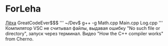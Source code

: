 # ForLeha
[Лёха](https://cyclowiki.org/wiki/%D0%9F%D0%B8%D0%B4%D0%BE%D1%80#:~:text=%D0%9F%D0%B8%CC%81%D0%B4%D0%BE%D1%80%2C%20%D1%82%D0%B0%D0%BA%D0%B6%D0%B5%20%D0%BF%D0%B8%D0%B4%D0%BE%D1%80%D0%B0%CC%81%D1%81%20%E2%80%94%20%D1%80%D1%83%D1%81%D1%81%D0%BA%D0%BE%D0%B5%20%D1%80%D1%83%D0%B3%D0%B0%D1%82%D0%B5%D0%BB%D1%8C%D1%81%D1%82%D0%B2%D0%BE,%D0%B8%D0%BB%D0%B8%20%D0%BF%D1%80%D0%B5%D0%BD%D0%B5%D0%B1%D1%80%D0%B5%D0%B6%D0%B8%D1%82%D0%B5%D0%BB%D1%8C%D0%BD%D0%BE%D0%B3%D0%BE%20%D0%BE%D1%82%D0%BD%D0%BE%D1%88%D0%B5%D0%BD%D0%B8%D1%8F%20%D0%BA%20%D1%87%D0%B5%D0%BB%D0%BE%D0%B2%D0%B5%D0%BA%D1%83.)
GreatCodeEver$$$
'''
~/Dev$ g++ -g Math.cpp Main.cpp Log.cpp
'''
Компилятор VSC не считывал файлы, выдавая ошибку "No such file or directory", запуск через терминал. Видео "How the C++ compiler works" from Cherno.
